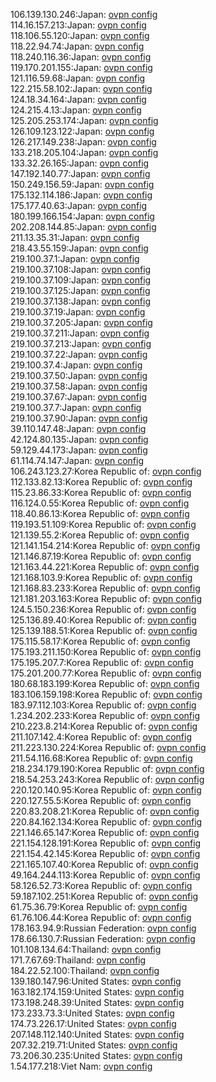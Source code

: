 106.139.130.246:Japan: [ovpn config](vpn/106_139_130_246.ovpn)  
114.16.157.213:Japan: [ovpn config](vpn/114_16_157_213.ovpn)  
118.106.55.120:Japan: [ovpn config](vpn/118_106_55_120.ovpn)  
118.22.94.74:Japan: [ovpn config](vpn/118_22_94_74.ovpn)  
118.240.116.36:Japan: [ovpn config](vpn/118_240_116_36.ovpn)  
119.170.201.155:Japan: [ovpn config](vpn/119_170_201_155.ovpn)  
121.116.59.68:Japan: [ovpn config](vpn/121_116_59_68.ovpn)  
122.215.58.102:Japan: [ovpn config](vpn/122_215_58_102.ovpn)  
124.18.34.164:Japan: [ovpn config](vpn/124_18_34_164.ovpn)  
124.215.4.13:Japan: [ovpn config](vpn/124_215_4_13.ovpn)  
125.205.253.174:Japan: [ovpn config](vpn/125_205_253_174.ovpn)  
126.109.123.122:Japan: [ovpn config](vpn/126_109_123_122.ovpn)  
126.217.149.238:Japan: [ovpn config](vpn/126_217_149_238.ovpn)  
133.218.205.104:Japan: [ovpn config](vpn/133_218_205_104.ovpn)  
133.32.26.165:Japan: [ovpn config](vpn/133_32_26_165.ovpn)  
147.192.140.77:Japan: [ovpn config](vpn/147_192_140_77.ovpn)  
150.249.156.59:Japan: [ovpn config](vpn/150_249_156_59.ovpn)  
175.132.114.186:Japan: [ovpn config](vpn/175_132_114_186.ovpn)  
175.177.40.63:Japan: [ovpn config](vpn/175_177_40_63.ovpn)  
180.199.166.154:Japan: [ovpn config](vpn/180_199_166_154.ovpn)  
202.208.144.85:Japan: [ovpn config](vpn/202_208_144_85.ovpn)  
211.13.35.31:Japan: [ovpn config](vpn/211_13_35_31.ovpn)  
218.43.55.159:Japan: [ovpn config](vpn/218_43_55_159.ovpn)  
219.100.37.1:Japan: [ovpn config](vpn/219_100_37_1.ovpn)  
219.100.37.108:Japan: [ovpn config](vpn/219_100_37_108.ovpn)  
219.100.37.109:Japan: [ovpn config](vpn/219_100_37_109.ovpn)  
219.100.37.125:Japan: [ovpn config](vpn/219_100_37_125.ovpn)  
219.100.37.138:Japan: [ovpn config](vpn/219_100_37_138.ovpn)  
219.100.37.19:Japan: [ovpn config](vpn/219_100_37_19.ovpn)  
219.100.37.205:Japan: [ovpn config](vpn/219_100_37_205.ovpn)  
219.100.37.211:Japan: [ovpn config](vpn/219_100_37_211.ovpn)  
219.100.37.213:Japan: [ovpn config](vpn/219_100_37_213.ovpn)  
219.100.37.22:Japan: [ovpn config](vpn/219_100_37_22.ovpn)  
219.100.37.4:Japan: [ovpn config](vpn/219_100_37_4.ovpn)  
219.100.37.50:Japan: [ovpn config](vpn/219_100_37_50.ovpn)  
219.100.37.58:Japan: [ovpn config](vpn/219_100_37_58.ovpn)  
219.100.37.67:Japan: [ovpn config](vpn/219_100_37_67.ovpn)  
219.100.37.7:Japan: [ovpn config](vpn/219_100_37_7.ovpn)  
219.100.37.90:Japan: [ovpn config](vpn/219_100_37_90.ovpn)  
39.110.147.48:Japan: [ovpn config](vpn/39_110_147_48.ovpn)  
42.124.80.135:Japan: [ovpn config](vpn/42_124_80_135.ovpn)  
59.129.44.173:Japan: [ovpn config](vpn/59_129_44_173.ovpn)  
61.114.74.147:Japan: [ovpn config](vpn/61_114_74_147.ovpn)  
106.243.123.27:Korea Republic of: [ovpn config](vpn/106_243_123_27.ovpn)  
112.133.82.13:Korea Republic of: [ovpn config](vpn/112_133_82_13.ovpn)  
115.23.86.33:Korea Republic of: [ovpn config](vpn/115_23_86_33.ovpn)  
116.124.0.55:Korea Republic of: [ovpn config](vpn/116_124_0_55.ovpn)  
118.40.86.13:Korea Republic of: [ovpn config](vpn/118_40_86_13.ovpn)  
119.193.51.109:Korea Republic of: [ovpn config](vpn/119_193_51_109.ovpn)  
121.139.55.2:Korea Republic of: [ovpn config](vpn/121_139_55_2.ovpn)  
121.141.154.214:Korea Republic of: [ovpn config](vpn/121_141_154_214.ovpn)  
121.146.87.19:Korea Republic of: [ovpn config](vpn/121_146_87_19.ovpn)  
121.163.44.221:Korea Republic of: [ovpn config](vpn/121_163_44_221.ovpn)  
121.168.103.9:Korea Republic of: [ovpn config](vpn/121_168_103_9.ovpn)  
121.168.83.233:Korea Republic of: [ovpn config](vpn/121_168_83_233.ovpn)  
121.181.203.163:Korea Republic of: [ovpn config](vpn/121_181_203_163.ovpn)  
124.5.150.236:Korea Republic of: [ovpn config](vpn/124_5_150_236.ovpn)  
125.136.89.40:Korea Republic of: [ovpn config](vpn/125_136_89_40.ovpn)  
125.139.188.51:Korea Republic of: [ovpn config](vpn/125_139_188_51.ovpn)  
175.115.58.17:Korea Republic of: [ovpn config](vpn/175_115_58_17.ovpn)  
175.193.211.150:Korea Republic of: [ovpn config](vpn/175_193_211_150.ovpn)  
175.195.207.7:Korea Republic of: [ovpn config](vpn/175_195_207_7.ovpn)  
175.201.200.77:Korea Republic of: [ovpn config](vpn/175_201_200_77.ovpn)  
180.68.183.199:Korea Republic of: [ovpn config](vpn/180_68_183_199.ovpn)  
183.106.159.198:Korea Republic of: [ovpn config](vpn/183_106_159_198.ovpn)  
183.97.112.103:Korea Republic of: [ovpn config](vpn/183_97_112_103.ovpn)  
1.234.202.233:Korea Republic of: [ovpn config](vpn/1_234_202_233.ovpn)  
210.223.8.214:Korea Republic of: [ovpn config](vpn/210_223_8_214.ovpn)  
211.107.142.4:Korea Republic of: [ovpn config](vpn/211_107_142_4.ovpn)  
211.223.130.224:Korea Republic of: [ovpn config](vpn/211_223_130_224.ovpn)  
211.54.116.68:Korea Republic of: [ovpn config](vpn/211_54_116_68.ovpn)  
218.234.179.190:Korea Republic of: [ovpn config](vpn/218_234_179_190.ovpn)  
218.54.253.243:Korea Republic of: [ovpn config](vpn/218_54_253_243.ovpn)  
220.120.140.95:Korea Republic of: [ovpn config](vpn/220_120_140_95.ovpn)  
220.127.55.5:Korea Republic of: [ovpn config](vpn/220_127_55_5.ovpn)  
220.83.208.21:Korea Republic of: [ovpn config](vpn/220_83_208_21.ovpn)  
220.84.162.134:Korea Republic of: [ovpn config](vpn/220_84_162_134.ovpn)  
221.146.65.147:Korea Republic of: [ovpn config](vpn/221_146_65_147.ovpn)  
221.154.128.191:Korea Republic of: [ovpn config](vpn/221_154_128_191.ovpn)  
221.154.42.145:Korea Republic of: [ovpn config](vpn/221_154_42_145.ovpn)  
221.165.107.40:Korea Republic of: [ovpn config](vpn/221_165_107_40.ovpn)  
49.164.244.113:Korea Republic of: [ovpn config](vpn/49_164_244_113.ovpn)  
58.126.52.73:Korea Republic of: [ovpn config](vpn/58_126_52_73.ovpn)  
59.187.102.251:Korea Republic of: [ovpn config](vpn/59_187_102_251.ovpn)  
61.75.36.79:Korea Republic of: [ovpn config](vpn/61_75_36_79.ovpn)  
61.76.106.44:Korea Republic of: [ovpn config](vpn/61_76_106_44.ovpn)  
178.163.94.9:Russian Federation: [ovpn config](vpn/178_163_94_9.ovpn)  
178.66.130.7:Russian Federation: [ovpn config](vpn/178_66_130_7.ovpn)  
101.108.134.64:Thailand: [ovpn config](vpn/101_108_134_64.ovpn)  
171.7.67.69:Thailand: [ovpn config](vpn/171_7_67_69.ovpn)  
184.22.52.100:Thailand: [ovpn config](vpn/184_22_52_100.ovpn)  
139.180.147.96:United States: [ovpn config](vpn/139_180_147_96.ovpn)  
163.182.174.159:United States: [ovpn config](vpn/163_182_174_159.ovpn)  
173.198.248.39:United States: [ovpn config](vpn/173_198_248_39.ovpn)  
173.233.73.3:United States: [ovpn config](vpn/173_233_73_3.ovpn)  
174.73.226.17:United States: [ovpn config](vpn/174_73_226_17.ovpn)  
207.148.112.140:United States: [ovpn config](vpn/207_148_112_140.ovpn)  
207.32.219.71:United States: [ovpn config](vpn/207_32_219_71.ovpn)  
73.206.30.235:United States: [ovpn config](vpn/73_206_30_235.ovpn)  
1.54.177.218:Viet Nam: [ovpn config](vpn/1_54_177_218.ovpn)  
